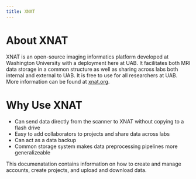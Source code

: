 ```yaml
---
title: XNAT
---
```


# About XNAT

XNAT is an open-source imaging informatics platform developed at
Washington University with a deployment here at UAB. It facilitates both
MRI data storage in a common structure as well as sharing across labs
both internal and external to UAB. It is free to use for all researchers
at UAB. More information can be found at [xnat.org](www.xnat.org).

# Why Use XNAT

-   Can send data directly from the scanner to XNAT without copying to a
    flash drive
-   Easy to add collaborators to projects and share data across labs
-   Can act as a data backup
-   Common storage system makes data preprocessing pipelines more
    generalizeable

This documenatation contains information on how to create and manage
accounts, create projects, and upload and download data.

<div class="toctree" maxdepth="2" titlesonly="" hidden="">

account.rst file-management.rst projects.rst

</div>
